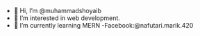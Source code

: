 - 👋 Hi, I’m @muhammadshoyaib
- 👀 I’m interested in web development.
- 🌱 I’m currently learning MERN
-Facebook:@nafutari.marik.420

<!---
muhammadshoyaib/muhammadshoyaib is a ✨ special ✨ repository because its `README.md` (this file) appears on your GitHub profile.
You can click the Preview link to take a look at your changes.
--->
